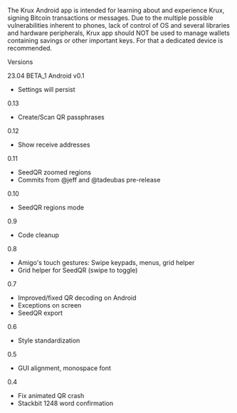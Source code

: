 The Krux Android app is intended for learning about and experience Krux, signing Bitcoin transactions or messages.
Due to the multiple possible vulnerabilities inherent to phones, lack of control of OS and several libraries and hardware peripherals, Krux app should NOT be used to manage wallets containing savings or other important keys. For that a dedicated device is recommended.

Versions

23.04 BETA_1 Android v0.1
- Settings will persist

0.13
- Create/Scan QR passphrases

0.12
- Show receive addresses 

0.11
- SeedQR zoomed regions
- Commits from @jeff and @tadeubas pre-release

0.10
- SeedQR regions mode

0.9
- Code cleanup

0.8
- Amigo's touch gestures: Swipe keypads, menus, grid helper
- Grid helper for SeedQR (swipe to toggle)

0.7
- Improved/fixed QR decoding on Android
- Exceptions on screen
- SeedQR export

0.6
- Style standardization

0.5
- GUI alignment, monospace font

0.4 
- Fix animated QR crash
- Stackbit 1248 word confirmation

